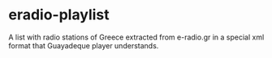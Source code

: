 # eradio-playlist
A list with radio stations of Greece extracted from e-radio.gr in a special xml format that Guayadeque player understands.
